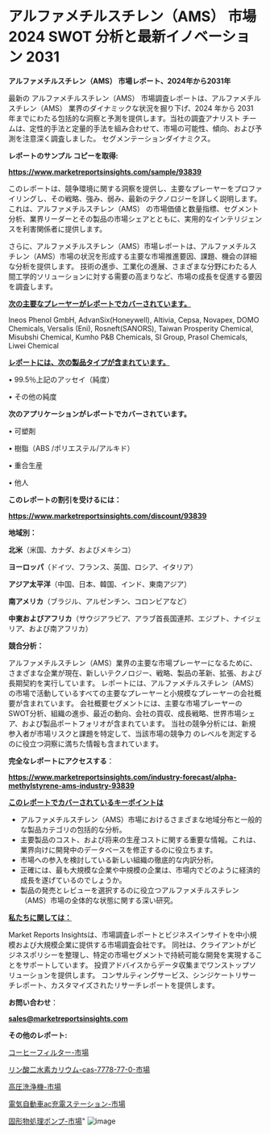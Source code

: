# アルファメチルスチレン（AMS） 市場 2024 SWOT 分析と最新イノベーション 2031

<strong>アルファメチルスチレン（AMS） 市場レポート、2024年から2031年</strong>

最新の アルファメチルスチレン（AMS） 市場調査レポートは、アルファメチルスチレン（AMS） 業界のダイナミックな状況を掘り下げ、2024 年から 2031 年までにわたる包括的な洞察と予測を提供します。当社の調査アナリスト チームは、定性的手法と定量的手法を組み合わせて、市場の可能性、傾向、および予測を注意深く調査しました。 セグメンテーションダイナミクス。



<strong>レポートのサンプル コピーを取得:</strong> <a href=https://www.marketreportsinsights.com/sample/93839>

<strong><u>https://www.marketreportsinsights.com/sample/93839</u></strong></a>

このレポートは、競争環境に関する洞察を提供し、主要なプレーヤーをプロファイリングし、その戦略、強み、弱み、最新のテクノロジーを詳しく説明します。 これは、アルファメチルスチレン（AMS） の市場価値と数量指標、セグメント分析、業界リーダーとその製品の市場シェアとともに、実用的なインテリジェンスを利害関係者に提供します。

さらに、アルファメチルスチレン（AMS）市場レポートは、アルファメチルスチレン（AMS）市場の状況を形成する主要な市場推進要因、課題、機会の詳細な分析を提供します。 技術の進歩、工業化の進展、さまざまな分野にわたる人間工学的ソリューションに対する需要の高まりなど、市場の成長を促進する要因を調査します。



<strong><u>次の主要なプレーヤーがレポートでカバーされています。</u></strong>

Ineos Phenol GmbH, AdvanSix(Honeywell), Altivia, Cepsa, Novapex, DOMO Chemicals, Versalis (Eni), Rosneft(SANORS), Taiwan Prosperity Chemical, Misubshi Chemical, Kumho P&B Chemicals, SI Group, Prasol Chemicals, Liwei Chemical



<strong><u><b>レポートには、次の製品タイプが含まれています。</b></u></strong>

• 99.5％上記のアッセイ（純度）

• その他の純度



<strong><b>次のアプリケーションがレポートでカバーされています。</b></strong>

• 可塑剤

• 樹脂（ABS /ポリエステル/アルキド）

• 重合生産

• 他人



<strong><b>このレポートの割引を受けるには：</b></strong><a href=https://www.marketreportsinsights.com/discount/93839>

<strong><u>https://www.marketreportsinsights.com/discount/93839</u></strong></a>



<strong>地域別：</strong>



<strong>北米</strong>（米国、カナダ、およびメキシコ）



<strong>ヨーロッパ</strong>（ドイツ、フランス、英国、ロシア、イタリア）



<strong>アジア太平洋</strong>（中国、日本、韓国、インド、東南アジア）



<strong>南アメリカ</strong>（ブラジル、アルゼンチン、コロンビアなど）



<strong>中東およびアフリカ</strong>（サウジアラビア、アラブ首長国連邦、エジプト、ナイジェリア、および南アフリカ）



<strong>競合分析：</strong>

アルファメチルスチレン（AMS）業界の主要な市場プレーヤーになるために、さまざまな企業が現在、新しいテクノロジー、戦略、製品の革新、拡張、および長期契約を実行しています。 レポートには、アルファメチルスチレン（AMS）の市場で活動しているすべての主要なプレーヤーと小規模なプレーヤーの会社概要が含まれています。 会社概要セグメントには、主要な市場プレーヤーのSWOT分析、組織の進歩、最近の動向、会社の買収、成長戦略、世界市場シェア、および製品ポートフォリオが含まれています。 当社の競争分析には、新規参入者が市場リスクと課題を特定して、当該市場の競争力 のレベルを測定するのに役立つ洞察に満ちた情報も含まれています。



<strong>完全なレポートにアクセスする</strong>：

<a href=https://www.marketreportsinsights.com/industry-forecast/alpha-methylstyrene-ams-industry-93839>

<strong><u>https://www.marketreportsinsights.com/industry-forecast/alpha-methylstyrene-ams-industry-93839</u></strong></a>



<strong><u><b>このレポートでカバーされているキーポイントは</b></u></strong>
<ul>
  <li>アルファメチルスチレン（AMS）市場におけるさまざまな地域分布と一般的な製品カテゴリの包括的な分析。</li>
  <li>主要製品のコスト、および将来の生産コストに関する重要な情報。これは、業界向けに開発中のデータベースを修正するのに役立ちます。</li>
  <li>市場への参入を検討している新しい組織の徹底的な内訳分析。</li>
  <li>正確には、最も大規模な企業や中規模の企業は、市場内でどのように経済的成長を遂げているのでしょうか。</li>
  <li>製品の発売とレビューを選択するのに役立つアルファメチルスチレン（AMS）市場の全体的な状態に関する深い研究。</li>
</ul>


<strong><u><b>私たちに関しては：</b></u></strong>

Market Reports Insightsは、市場調査レポートとビジネスインサイトを中小規模および大規模企業に提供する市場調査会社です。 同社は、クライアントがビジネスポリシーを整理し、特定の市場セグメントで持続可能な開発を実現することをサポートしています。 投資アドバイスからデータ収集までワンストップソリューションを提供します。 コンサルティングサービス、シンジケートリサーチレポート、カスタマイズされたリサーチレポートを提供します。



<strong><b>お問い合わせ</b></strong>：

<a href=mailto:sales@marketreportsinsights.com>

<strong><u>sales@marketreportsinsights.com</u></strong></a>



<strong>その他のレポート:</strong>

<a href=https://www.linkedin.com/pulse/コーヒーフィルター-市場-2023-swot-分析と最新イノベーション-2030-qrlgf/>コーヒーフィルター-市場</a>

<a href=https://www.linkedin.com/pulse/リン酸二水素カリウム-cas-7778-77-0-市場-2023-総利益と主要ベンダー-b2vkf/>リン酸二水素カリウム-cas-7778-77-0-市場</a>

<a href=https://www.linkedin.com/pulse/高圧洗浄機-市場-2023-収益と成長ドライバー-2030-pr-news-hub-23jrf/>高圧洗浄機-市場</a>

<a href=https://www.linkedin.com/pulse/電気自動車ac充電ステーション-市場-2023-収益と成長ドライバー-bokkf/>電気自動車ac充電ステーション-市場</a>

<a href=https://www.linkedin.com/pulse/固形物処理ポンプ-市場-2023-競争分析と事業成長-2030-pr-news-hub-kj6zf/>固形物処理ポンプ-市場</a>"
![image](https://github.com/gayatriri2/Market-Trends/assets/166717496/23a2283e-8a20-4a5c-bb5f-0ce337b759aa)
